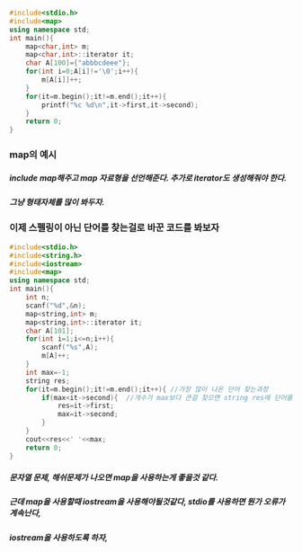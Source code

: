 ```cpp
#include<stdio.h>
#include<map>
using namespace std;
int main(){
	map<char,int> m;
	map<char,int>::iterator it;
	char A[100]={"abbbcdeee"};
	for(int i=0;A[i]!='\0';i++){
		m[A[i]]++;
	}
	for(it=m.begin();it!=m.end();it++){
		printf("%c %d\n",it->first,it->second);
	}
	return 0;
}
```
### map의 예시
##### include map해주고 map 자료형을 선언해준다. 추가로 iterator도 생성해줘야 한다.
##### 그냥 형태자체를 많이 봐두자.

### 이제 스펠링이 아닌 단어를 찾는걸로 바꾼 코드를 봐보자
```cpp
#include<stdio.h>
#include<string.h>
#include<iostream>
#include<map>
using namespace std;
int main(){
	int n;
	scanf("%d",&n);
	map<string,int> m;
	map<string,int>::iterator it;
	char A[101];
	for(int i=1;i<=n;i++){
		scanf("%s",A);
		m[A]++;
	}
	int max=-1;
	string res;
	for(it=m.begin();it!=m.end();it++){ //가장 많이 나온 단어 찾는과정
		if(max<it->second){  //개수가 max보다 큰걸 찾으면 string res에 단어를 넣어주고 max업데이트 해준다.
			res=it->first;
			max=it->second;
		}
	}
	cout<<res<<' '<<max;
	return 0;
}
```

##### 문자열 문제, 해쉬문제가 나오면 map을 사용하는게 좋을것 같다.
##### 근데 map을 사용할때 iostream을 사용해야될것같다, stdio를 사용하면 뭔가 오류가 계속난다,
##### iostream을 사용하도록 하자,
